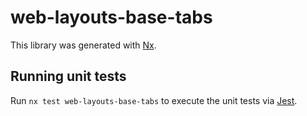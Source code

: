 # web-layouts-base-tabs

This library was generated with [Nx](https://nx.dev).

## Running unit tests

Run `nx test web-layouts-base-tabs` to execute the unit tests via [Jest](https://jestjs.io).
